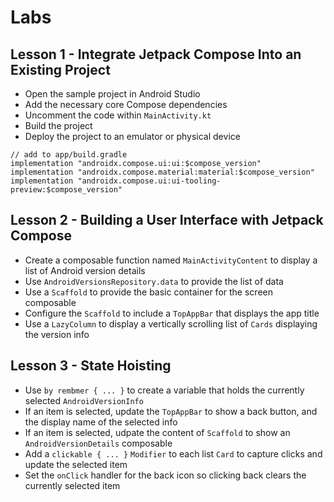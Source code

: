 # Labs

## Lesson 1 - Integrate Jetpack Compose Into an Existing Project
- Open the sample project in Android Studio
- Add the necessary core Compose dependencies
- Uncomment the code within `MainActivity.kt`
- Build the project
- Deploy the project to an emulator or physical device

```
// add to app/build.gradle
implementation "androidx.compose.ui:ui:$compose_version"
implementation "androidx.compose.material:material:$compose_version"
implementation "androidx.compose.ui:ui-tooling-preview:$compose_version"
```

## Lesson 2 - Building a User Interface with Jetpack Compose
- Create a composable function named `MainActivityContent` to display a list of Android version details
- Use `AndroidVersionsRepository.data` to provide the list of data
- Use a `Scaffold` to provide the basic container for the screen composable
- Configure the `Scaffold` to include a `TopAppBar` that displays the app title
- Use a `LazyColumn` to display a vertically scrolling list of `Cards` displaying the version info

## Lesson 3 - State Hoisting
- Use `by rembmer { ... }` to create a variable that holds the currently selected `AndroidVersionInfo`
- If an item is selected, update the `TopAppBar` to show a back button, and the display name of the selected info
- If an item is selected, udpate the content of `Scaffold` to show an `AndroidVersionDetails` composable
- Add a `clickable { ... }` `Modifier` to each list `Card` to capture clicks and update the selected item
- Set the `onClick` handler for the back icon so clicking back clears the currently selected item
